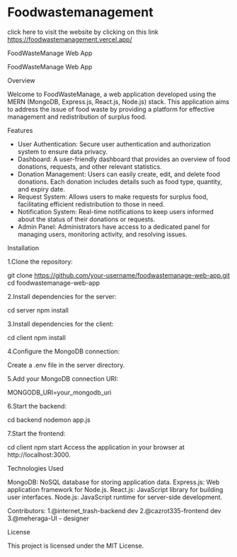 # Foodwastemanagement


click here to visit the website by clicking on this link https://foodwastemanagement.vercel.app/

FoodWasteManage Web App


FoodWasteManage Web App

Overview

Welcome to FoodWasteManage, a web application developed using the MERN (MongoDB, Express.js, React.js, Node.js) stack. This application aims to address the issue of food waste by providing a platform for effective management and redistribution of surplus food.

Features
* User Authentication: Secure user authentication and authorization system to ensure data privacy.
* Dashboard: A user-friendly dashboard that provides an overview of food donations, requests, and other relevant statistics.
* Donation Management: Users can easily create, edit, and delete food donations. Each donation includes details such as food type, quantity, and expiry date.
* Request System: Allows users to make requests for surplus food, facilitating efficient redistribution to those in need.
* Notification System: Real-time notifications to keep users informed about the status of their donations or requests.
* Admin Panel: Administrators have access to a dedicated panel for managing users, monitoring activity, and resolving issues.

Installation

1.Clone the repository:

git clone https://github.com/your-username/foodwastemanage-web-app.git
cd foodwastemanage-web-app

2.Install dependencies for the server:

cd server
npm install

3.Install dependencies for the client:

cd client
npm install

4.Configure the MongoDB connection:

Create a .env file in the server directory.

5.Add your MongoDB connection URI:

MONGODB_URI=your_mongodb_uri

6.Start the backend:

cd backend
nodemon app.js


7.Start the frontend:

cd client
npm start
Access the application in your browser at http://localhost:3000.

Technologies Used

MongoDB: NoSQL database for storing application data.
Express.js: Web application framework for Node.js.
React.js: JavaScript library for building user interfaces.
Node.js: JavaScript runtime for server-side development.

Contributors:
1.@internet_trash-backend dev
2.@cazrot335-frontend dev
3.@meheraga-UI - designer 

License

This project is licensed under the MIT License.
